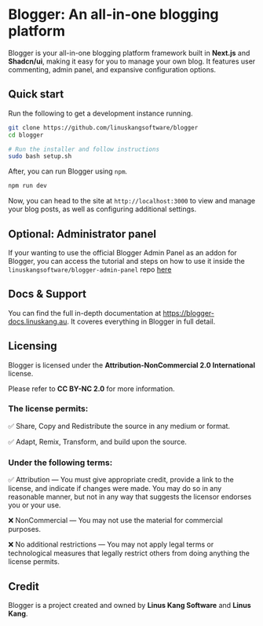 # Blogger: An all-in-one blogging platform

Blogger is your all-in-one blogging platform framework built in **Next.js** and **Shadcn/ui**, making it easy for you to manage your own blog. It features user commenting, admin panel, and expansive configuration options.

## Quick start

Run the following to get a development instance running.

```bash
git clone https://github.com/linuskangsoftware/blogger
cd blogger

# Run the installer and follow instructions
sudo bash setup.sh
```

After, you can run Blogger using ``npm``.

```bash
npm run dev
```

Now, you can head to the site at ``http://localhost:3000`` to view and manage your blog posts, as well as configuring additional settings.

## Optional: Administrator panel

If your wanting to use the official Blogger Admin Panel as an addon for Blogger, you can access the tutorial and steps on how to use it inside the ``linuskangsoftware/blogger-admin-panel`` repo [here](https://github.com/linuskangsoftware/blogger-admin-panel)

## Docs & Support

You can find the full in-depth documentation at https://blogger-docs.linuskang.au. It coveres everything in Blogger in full detail.

## Licensing

Blogger is licensed under the **Attribution-NonCommercial 2.0 International** license.

Please refer to **CC BY-NC 2.0** for more information.

### The license permits:

✅ Share, Copy and Redistribute the source in any medium or format.

✅ Adapt, Remix, Transform, and build upon the source.

### Under the following terms:

✅ Attribution — You must give appropriate credit, provide a link to the license, and indicate if changes were made. You may do so in any reasonable manner, but not in any way that suggests the licensor endorses you or your use.

❌ NonCommercial — You may not use the material for commercial purposes.

❌ No additional restrictions — You may not apply legal terms or technological measures that legally restrict others from doing anything the license permits.

## Credit

Blogger is a project created and owned by **Linus Kang Software** and **Linus Kang**.